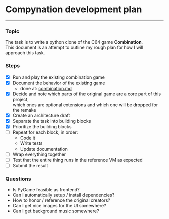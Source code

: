 # Compynation development plan
---
### Topic
The task is to write a python clone of the C64 game **Combination**.  
This document is an attempt to outline my rough plan for how I will approach this task.  

### Steps
- [x] Run and play the existing combination game
- [x] Document the behavior of the existing game
    * done at: [combination.md](combination.md)
- [x] Decide and note which parts of the original game are a core part of this project,  
which ones are optional extensions and which one will be dropped for the remake
- [x] Create an architecture draft
- [x] Separate the task into building blocks
- [x] Prioritize the building blocks
- [ ] Repeat for each block, in order:
    * Code it
    * Write tests
    * Update documentation
- [ ] Wrap everything together
- [ ] Test that the entire thing runs in the reference VM as expected
- [ ] Submit the result

### Questions

* Is PyGame feasible as frontend?
* Can I automatically setup / install dependencies?
* How to honor / reference the original creators?
* Can I get nice images for the UI somewhere?
* Can I get background music somewhere?
